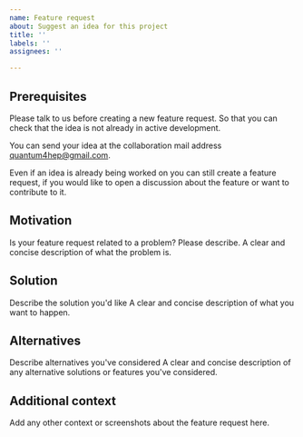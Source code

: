 ```yaml
---
name: Feature request
about: Suggest an idea for this project
title: ''
labels: ''
assignees: ''

---
```


## Prerequisites
Please talk to us before creating a new feature request. So that you can check that the idea is not already in active development.

You can send your idea at the collaboration mail address quantum4hep@gmail.com.

Even if an idea is already being worked on you can still create a feature request,
if you would like to open a discussion about the feature or want to contribute to it.


## Motivation
Is your feature request related to a problem? Please describe.
A clear and concise description of what the problem is. 

## Solution
Describe the solution you'd like
A clear and concise description of what you want to happen.

## Alternatives
Describe alternatives you've considered
A clear and concise description of any alternative solutions or features you've considered.

## Additional context
Add any other context or screenshots about the feature request here.
